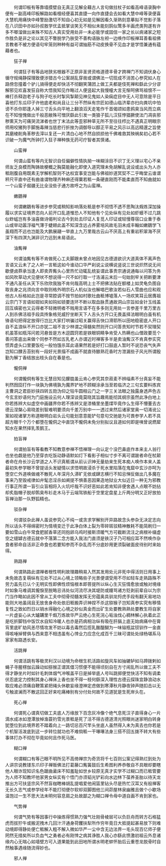 <!-- { "loadSidebar": true } -->
　　何谓印板有等靠墙摸壁自无真正见解全藉古人言句做拄杖子如看高峰语录胸中便有一副高峰印板解路如看檀经便喜其直捷一向作直捷会去如看大慧中峰等录便喜大慧机用痛快中峰警励激切不知自心初无如是见解因看久渐熟刻意摹拟不觉影子落在八识田中亦如孙叔敖学优孟抵掌谈笑无不相似未能刻鹄似鹜多半画虎类狗遂有许多不唧溜做出来殊不知古人真实受用处非一未必能学或固信一家之长以病诸家之短作胜负是非之论以其见不瞥脱学乃肤受不善构语脉左袒一边唤作印板禅耳善看祖佛言教者不被方便语句牢笼则种种有益可谓抽筋不动皮换骨不见血才是学悟兼通有蕴藉者也。

　　狂子禅

　　何谓狂子有等品地狭劣根器不正原非圣贤资格道德丰骨才跨禅门不知调伏身心循守规绳静探理致便涉猎古今公案胡乱穿凿或谓佛法一切现成不消苦心参究如人在路傍忽撞着个驴儿骑得便走却快活不彻翻笑蒲团上做工夫都是伎死禅和繇此少分谬解邪见欢喜发狂自称大悟我知见作略过人便竖起大我慢幢大言无惭呵佛骂祖恨不一棒打杀释迦老子与狗子吃长时掣风掣颠见神见鬼如人染痫症目中无人可意除是平日喜他打东瓜印子许他底老和尚且让三分不然纵有宗匠如德山临济辈亦扫向粪坑中怕谤不杀你耶逢人掉三寸舌头向平地上翻浪滔天走笔作千首偈颂如患鸦臭当风而立病在不知惶愧做出千般恶敝殊可憎厌繇此引发一类狼子狐儿汉狂悖猖獗使法门凋丧邪秽熏天为可痛哭流涕者也世丁末法此等歪邪种草无所不至往往栉比不遇真正明眼宗师用咬猪狗手脚施毒辣当慈悲行折挫为调御导以醇正平易之风示以高远精邃之旨使其磨棱削角革秽去滓以复还一片清白心地不然自损损他千佛难救其殃祸矣初心若不识破一为魔气所钟打入狂子禅种族无药可疗智者其慎诸。

　　山蛮禅

　　何谓山蛮有等内无智识自任偏僻性情执拗一味糊涂目不识丁无义理以宅心不亲师友乏良模而陶铸故梗概之胸莫能融化即使入道究理未免胡解乱说设或出头为人亦秪刚腹自用既素无学解机智则不达权宜事变岂能与佛祖妙道冥契不二乎晦堂云谁谓秤尺平直中还有曲谁谓物理齐种麻还得粟若秪一条硬直刚而不能柔直而不知曲就如一个山蛮子倔疆无比全没些子通方故呼之为山蛮禅。

　　嫩鶵禅

　　何谓嫩鶵有等进步参究或稍知影响落处秪是参不彻悟不透不思陶汰煆炼深加操履以求实证境界恣向人前开口乱道惟恐人不知他有个见处纵有见处如虾蟆不过几跳似蚱蜢岂有多油喜做诗偈判论古今到处去印证人复觅人印证或轻慢尊宿口业重于泰山或举动嚣浮福气薄于蜨翅此盖不知深含远占养雾培风故毛羽未成丰翰如嫩鶵学飞虽翔而不远也岂能及大鹏展翮一举直上九万里哉古云山不厌高上有重岩积翠海不厌深下有四溟九渊非识力远到未易语此。

　　油觜禅

　　何谓油觜有等不肯做死心工夫脚跟未曾点地因见古德道欲识大道真体不离声色言语又云未了之人听一言秪这如今谁动口华严刹说尘说横说竖说三世说炽然说无间歇便卤莽承当逢人即卖弄觜头心里热忙动辄乱统妄谓此事贵宗通说通每以问答为务如风吹草动犬见便吠不想说得一尺不如行取一寸洛浦云末后一句始到牢关把断要津不通凡圣任从天下乐欣欣我独不肯何哉高明上士不把佛法贴在额楼上如灵龟负图自取丧身之兆须向言中取则格外明宗石人机似汝也解唱巴歌汝若似石人雪曲也应和观他古人标格如此岂是寻常腔调不按节拍如村歌社曲秪博墟落人一场欢笑耳云居膺祖云宗门下言语如钳如夹如钩如锁要连环不断以取血脉贯通故洞山宗旨如金针玉线盖回互缜密也又云得者不轻微明者不贱用言语不在多多则无用处一言参差千里万里古人到杀佛活祖手段具抟象格兕威狞坐断天下人舌头方开口无畏盖择法眼明白虽有机锋语句把得定放得行岂比大家打哄骗过昭关赢得舌快口滑耶所以田地稳密底人开口自不孟浪纵不开口亦犹二祖不言少林谓之得髓矣然则开口问答贵知时节若不契理契机虽答如瓶泻问若河悬皆是方木逗圆窍若是铁眼铜睛争肯受人热瞒也山僧政要觅个善问答底出来做个同参不然如五乳老人亦谓近时禅客多半是卖油觜汉不肯真参实究惯弄虚头口里要饭吃一般怕饿杀耳此语果然若是好打口鼓底人暂时不说恐丧气失声岂知口醭舌苔别有一段好光景描不成画不就直待酿熟花香时方泄漏些子风光所谓殷勤为解丁香结放出枝头自在春是也。

　　儱侗禅

　　何谓儱侗有等生无慧目知见朦胧虽云肯心参究其奈菽麦不辨缁素不分真妄不能判然囫囵打作一块孰为佛境孰为魔界铲地不顾糊涂承当至若临济之三句玄要料拣宾主曹洞之君臣妙挟四转五勋沩仰之牯牛圆相云门之一字三关法眼之独露身透声色古今玄言妙语何为门庭施设云何人理深谈竟莫晓其旨趣焉能彻其纲宗虽然此净白地上你若拣辨大似虚空中画疆界你若不拣辨又是漆桶里坐墨煤毕竟作么生得不懵董去古德云涅槃心易晓差别智难明要须向千差万别中一一透过来然后诸家堂奥一切淆讹公案如视诸掌方称道眼明白岩头云句能划意意能铲句意句交驰是为可畏参学人若不具超方眼千个万个都堕在儱侗之中直饶不儱侗未免分别拟议且道如何即是咦曾说燃犀知水在果然择乳羡鹅王。

　　拍盲禅

　　何谓拍盲有等看教不知教意参禅不悟禅理一向认定个没巴鼻底作本来主人翁行也坐也觑是他乃至穿衣吃饭动静语默如灯下看影子相似寸步不离可谓跛者命在杖颠者命在舟长沙云学道之人不识真秪谓从前认识神无量劫来生死本痴人唤作本来人盖最初失参学眼不曾提话头发疑情以求悟明故浸杀于死水里陷落在鬼窟中玄沙亦呵为堕空亡外道唤做魂不散死人年深月久漭旷无依或肆志横行不知忌惮反做出几多魔在事来乃至毁戒律如弁髦恣淫杀如阐提不惧善恶因果造地狱业大似近日一种无为邪教行事正所谓一盲引众盲相将入火坑吁哉不识好恶如此若肯知非便舍遇人点眼不妨拈却炙脂帽子脱却鹘臭布衫走木马于云端驾铁船于空里定盘星上斤两分明又正好放拍盲禅治那一队野狐精也。

　　驳杂禅

　　何谓驳杂此禅人虽说参究心不纯一或贪求学解别开异路故念头参杂无决定志向所以话头不得绵密时为情境变迁于此净白体上裂为零碎斑驳精神散耗不能简刷归一要如雪山白牛常食肥腻香草还同抱卵乌鸡时接斯须暖气方可截断流注之病根补缀虚空之缝罅古德云就中不落第二念方能入我法门直须是铁汉子乃可相应耳不然唤作杂食者邪命自活非正命食也若要知参而不杂乱而不分底妙用更须裂破面皮待别时来始得。

　　熟路禅

　　何谓熟路此谓禅者根性明利故理趣稍易入然其发用处元非死中得活则日用事上未免故态复萌纵有见处不过从心境上领略些子光景便谓受用不尽如轻车走熟路殊不劳力盖先已认个无明实性即佛性烦恼根本即菩提所以纵心生灭狂情愈放或触对境缘时如象马难调其儱悷至脱略忌讳处似河流尽决其堤防或嫚骂诸方贬剥前辈自以为宗门当作略如此因不曾从工夫中彻骨彻髓发挥无穷蕴奥具驯龙捋虎手段有翻天易地功能则大地虽阔且无放舍身命处依旧秪搬弄识神捏不杀这猕猴子岂知真参实究有移情复性之致如烈日以销水得融化心境之妙似真金而出矿生处要教熟熟处要教生将自家一片虚妄心从大罏韝里千煆万炼故华严云绝心生死浣心垢浊伐心稠林解心执着此正是吃折脚铛中饭饮水自知冷暖人也亦是药病相治纵有吸在肝膈上底无始病痛中在膏肓里底旷劫风恙尽情攻发不妨以毒去毒然后揽乳酪醍醐为一味镕瓶盆钗钏作一金直得咳唾掉臂俱与西来意不相违虽有心悻业力应念化成百千三昧可谓处处绿杨堪系马家家有路透长安。

　　活跳禅

　　何谓活跳有等极灵利汉以动境为命根生机活路如旋风车如抽辘轳如马蹄拨剌如蝇子寻腥楞伽云躁动如猕猴正谓其儇习惯便不能得顷刻自在方寸闹乱所以做工夫不得才静坐片时如针毛刺体烟气冲喉盖平日是掉举底人号叫跳掷便觉快活不知有调柔伏忍底定力控制其身心禅床上香也坐不得一枝何繇深入理性古德云探珠宜静浪动水取应难必须痛自鞭策紧把绳头休歇妄缘澄神定虑做到寒潭秋月静夜钟声随扣击以无亏触波澜而不散这回正好来吃痛棒别有分付处何故不见道犹是生死岸头在。

　　死心禅

　　何谓死心谓真切做工夫底人万缘放下百念灰冷像个绝气息死汉子直得身心一片滴水成冰如澄潭放棹渔蓑钓雪光景秪是死了活不得古德道清光照眼尚迷家明白转身犹堕位到此境界若不踏着向上一路切忌百尺竿头坐底人虽然得入未为真去也你若是个机智活泼底到这一步转位就功也不难倘秪一干嚗嚗法身三搭不回五拨不转大有些事体打办不彻在毕竟如何且作死马医。

　　糊口禅

　　何谓糊口有等己眼不明所见不高倚禅宗为奇货将千七百则公案记得熟烂到处为人讲宗说教镂东爪印子禅贩佛法打葛藤口觜簧鼓后生希图利养恭敬自不具眼却要瞎他人眼诈现知识名色踞曲盝床不知羞耻如世乡较原无真才实学不过糊口而已秪管要为人师不知教坏他家男女纵实有个悟门亦须韬光铲彩向水边林下葆养圣胎以待天龙推出方可扶竖宗风不然盲枷瞎棒胡乱提唱爱他闹篮里钻头尽是热忙汉耳又有般禅客无长久志气或参学经年不能打彻便尔软却双脚图他三间茆屋林泉幽雅且做个小歇场温饱过一生不思大法未明何容息肩之处故鄙之为糊口禅令毋中道自画不肯到家也。

　　气势禅

　　何谓气势有等因事行中操炼得惯熟力强气壮刚骨棱层可以负巨舟而转方石格猛虎而拔狞牛或搬泥拽木几回汁汗通身荷钁扶犁所作穷年竟日大抵提起甚易放下则难动境即得静处便亡秪解入粗不解入微如华严一尘中含无边法界一毛头现百亿师子便罔然无措矣所以负血气之勇者必有刚悻之病其诤胜人我心亦繇此愤激初祖云外息诸缘内心无喘心如墙壁方可入道果能到此田地所谓水明老蚌怀胎后云重苍龙脱骨时自然触事遇缘随流得妙也。

　　邪人禅

